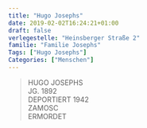 ```yaml
---
title: "Hugo Josephs"
date: 2019-02-02T16:24:21+01:00
draft: false
verlegestelle: "Heinsberger Straße 2"
familie: "Familie Josephs"
Tags: ["Hugo Josephs"]
Categories: ["Menschen"]
---
```


> HUGO JOSEPHS <br />
> JG. 1892 <br />
> DEPORTIERT 1942 <br />
> ZAMOSC <br />
> ERMORDET <br />